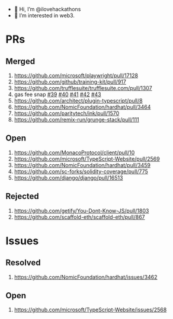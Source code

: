 - 👋 Hi, I’m @ilovehackathons
- 👀 I’m interested in web3.

# PRs
## Merged
1. https://github.com/microsoft/playwright/pull/17128
2. https://github.com/github/training-kit/pull/917
3. https://github.com/trufflesuite/trufflesuite.com/pull/1307
4. gas fee snap [#39](https://github.com/Montoya/gas-fee-snap/pull/39) [#40](https://github.com/Montoya/gas-fee-snap/pull/40) [#41](https://github.com/Montoya/gas-fee-snap/pull/41) [#42](https://github.com/Montoya/gas-fee-snap/pull/42) [#43](https://github.com/Montoya/gas-fee-snap/pull/43)
5. https://github.com/architect/plugin-typescript/pull/8
6. https://github.com/NomicFoundation/hardhat/pull/3464
7. https://github.com/paritytech/ink/pull/1570
8. https://github.com/remix-run/grunge-stack/pull/111
## Open
1. https://github.com/MonacoProtocol/client/pull/10
2. https://github.com/microsoft/TypeScript-Website/pull/2569
3. https://github.com/NomicFoundation/hardhat/pull/3459
4. https://github.com/sc-forks/solidity-coverage/pull/775
5. https://github.com/django/django/pull/16513
## Rejected
1. https://github.com/getify/You-Dont-Know-JS/pull/1803
2. https://github.com/scaffold-eth/scaffold-eth/pull/867
# Issues
## Resolved
1. https://github.com/NomicFoundation/hardhat/issues/3462
## Open
1. https://github.com/microsoft/TypeScript-Website/issues/2568
